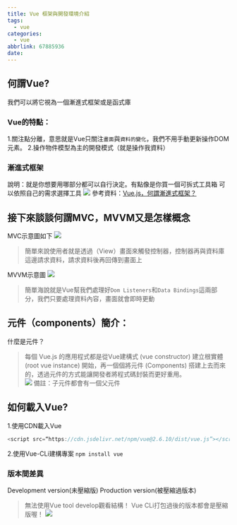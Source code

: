 ```yaml
---
title: Vue 框架與開發環境介紹
tags:
  - vue
categories:
  - vue
abbrlink: 67885936
date:
---
```



## 何謂Vue?
我們可以將它視為一個漸進式框架或是函式庫
### Vue的特點：
1.關注點分離，意思就是Vue只關注`畫面`與`資料的變化`，我們不用手動更新操作DOM元素。
2.操作物件模型為主的開發模式（就是操作我資料）

<!-- more -->

### 漸進式框架
說明：就是你想要用哪部分都可以自行決定。有點像是你買一個可拆式工具箱
可以依照自己的需求選擇工具
![](https://i.imgur.com/QC8R8Gd.png)
參考資料：[Vue.js，何謂漸進式框架？](https://medium.com/@gotraveltoworld/vue-js-%E4%BD%95%E8%AC%82%E6%BC%B8%E9%80%B2%E5%BC%8F%E6%A1%86%E6%9E%B6-7d0281a7efa9)

## 接下來談談何謂MVC，MVVM又是怎樣概念
MVC示意圖如下
![](https://i.imgur.com/aoKVSWt.png)
> 簡單來說使用者就是透過（View）畫面來觸發控制器，控制器再與資料庫這邊請求資料，請求資料後再回傳到畫面上  

MVVM示意圖
![](https://i.imgur.com/9p139yp.png)
> 簡單海說就是Vue幫我們處理好`Dom Listeners`和`Data Bindings`這兩部分，我們只要處理資料內容，畫面就會即時更動  


## 元件（components）簡介：
什麼是元件？
> 每個 Vue.js 的應用程式都是從Vue建構式 (vue constructor) 建立根實體 (root vue instance) 開始，再一個個將元件 (Components) 搭建上去而來的，透過元件的方式能讓開發者將程式碼封裝而更好重用。  
![](https://i.imgur.com/AvTQ0Pb.png)
備註：子元件都會有一個父元件

## 如何載入Vue?
1.使用CDN載入Vue
```javascript
<script src=“https://cdn.jsdelivr.net/npm/vue@2.6.10/dist/vue.js”></script>
```
2.使用Vue-CLi建構專案
`npm install vue`
### 版本間差異
Development version(未壓縮版)
Production version(被壓縮過版本)
>無法使用Vue tool develop觀看結構！
>Vue CLi打包過後的版本都會是壓縮版喔！
![](https://i.imgur.com/MXVdUoK.png)










